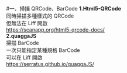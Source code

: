 #一、掃描 QRCode、BarCode
**1.Html5-QRCode**<br>
同時掃描多種樣式的 QRCode<br>
但無法在 Liff 開啟<br>
https://scanapp.org/html5-qrcode-docs/<br>
**2.quaggaJS**<br>
掃描 BarCode<br>
一次只能指定某種規格 BarCode<br>
可以在 Liff 開啟<br>
https://serratus.github.io/quaggaJS/<br>
